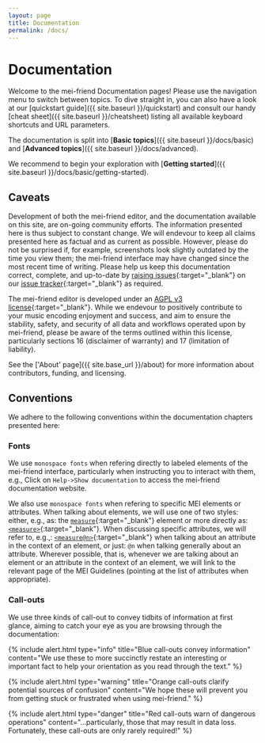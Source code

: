```yaml
---
layout: page
title: Documentation
permalink: /docs/
---
```


# Documentation

Welcome to the mei-friend Documentation pages! Please use the navigation menu to switch between topics. To dive straight in, you can also have a look at our [quickstart guide]({{ site.baseurl }}/quickstart) and consult our handy [cheat sheet]({{ site.baseurl }}/cheatsheet) listing all available keyboard shortcuts and URL parameters.

The documentation is split into 
[**Basic topics**]({{ site.baseurl }}/docs/basic) and 
[**Advanced topics**]({{ site.baseurl }}/docs/advanced).

We recommend to begin your exploration with [**Getting started**]({{ site.baseurl }}/docs/basic/getting-started).

## Caveats

Development of both the mei-friend editor, and the documentation available on this site, are on-going community efforts. The information presented here is thus subject to constant change. We will endevour to keep all claims presented here as factual and as current as possible. However, please do not be surprised if, for example, screenshots look slightly outdated by the time you view them; the mei-friend interface may have changed since the most recent time of writing. Please help us keep this documentation correct, complete, and up-to-date by [raising issues](https://github.com/mei-friend/mei-friend.github.io/issues/new/choose/){:target="_blank"} on our [issue tracker](https://github.com/mei-friend/mei-friend.github.io/issues){:target="_blank"} as required. 

The mei-friend editor is developed under an [AGPL v3 license](https://github.com/mei-friend/mei-friend/blob/main/LICENSE){:target="_blank"}. While we endevour to positively contribute to your music encoding enjoyment and success, and aim to ensure the stability, safety, and security of all data and workflows operated upon by mei-friend, please be aware of the terms outlined within this license, particularly sections 16 (disclaimer of warranty) and 17 (limitation of liability).

See the ['About' page]({{ site.base_url }}/about) for more information about contributors, funding, and licensing.

## Conventions

We adhere to the following conventions within the documentation chapters presented here:

### Fonts
We use `monospace fonts` when refering directly to labeled elements of the mei-friend interface, particularly when instructing you to interact with them, e.g., <span class="quote">Click on `Help->Show documentation` to access the mei-friend documentation website</span>.

We also use `monospace fonts` when refering to specific MEI elements or attributes. When talking about elements, we will use one of two styles: either, e.g., as: <span class="quote">the [`measure`](https://music-encoding.org/guidelines/v4/elements/measure.html){:target="_blank"} element</span> or more directly as: <span class="quote">[`<measure>`](https://music-encoding.org/guidelines/v4/elements/measure.html){:target="_blank"}</span>.  When discussing specific attributes, we will refer to, e.g.,: <span class="quote">[`<measure@n>`](https://music-encoding.org/guidelines/v4/elements/measure.html#attributes){:target="_blank"}</span> when talking about an attribute in the context of an element, or just: <span class="quote">`@n`</span> when talking generally about an attribute. Wherever possible, that is, whenever we are talking about an element or an attribute in the context of an element, we will link to the relevant page of the MEI Guidelines (pointing at the list of attributes when appropriate).

### Call-outs
We use three kinds of call-out to convey tidbits of information at first glance, aiming to catch your eye as you are browsing through the documentation:

{% include alert.html type="info" title="Blue call-outs convey information" content="We use these to more succinctly restate an interesting or important fact to help your orientation as you read through the text." %}

{% include alert.html type="warning" title="Orange call-outs clarify potential sources of confusion" content="We hope these will prevent you from getting stuck or frustrated when using mei-friend." %}

{% include alert.html type="danger" title="Red call-outs warn of dangerous operations" content="...particularly, those that may result in data loss. Fortunately, these call-outs are only rarely required!" %}

    


<!-- 
<figure class="figure">
    <div class="figure-title">Fig.&thinsp;1: mei-friend fundamental functionlities.</div>
        <img class="figure-img" src="{{ site.baseurl }}/assets/img/demo/mei-friend-01.gif" 
            alt="Fundamental functionalities of mei-friend" />
    <figcaption class="figure-caption">Animated GIF demonstrating mei-friend's fundamental capabilities, such as opening and importing files through Drag'n'Drop, navigating in the file through the provided section structure, turning pages or typing a specific page directly, ...</figcaption>
</figure> 
-->


<!-- ![Demonstration of fundamental functionalities]({{ site.baseurl }}/assets/img/demo/mei-friend-01.gif)  -->

<!-- <div class="section-index">
    <hr class="panel-line">
    {% for post in site.docs  %}        
    <div class="entry">
    <h5><a href="{{ post.url | prepend: site.baseurl }}">{{ post.title }}</a></h5>
    <p>{{ post.description }}</p>
    </div>{% endfor %}
</div> -->
